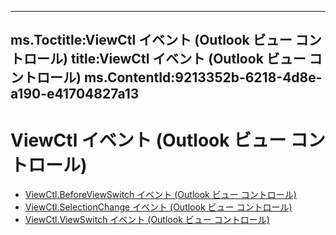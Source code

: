 

---
ms.Toctitle:ViewCtl イベント (Outlook ビュー コントロール)
title:ViewCtl イベント (Outlook ビュー コントロール)
ms.ContentId:9213352b-6218-4d8e-a190-e41704827a13
---
# ViewCtl イベント (Outlook ビュー コントロール)


- [ViewCtl.BeforeViewSwitch イベント (Outlook ビュー コントロール)](f68c1cd3-7463-0e2b-7fee-d5a100b79f8c.md)
- [ViewCtl.SelectionChange イベント (Outlook ビュー コントロール)](4f637ff7-4b0d-c66e-ae51-bfd38b6e7f3a.md)
- [ViewCtl.ViewSwitch イベント (Outlook ビュー コントロール)](61fbe037-eb2a-97de-f0f3-58abe7794bc0.md)



